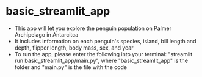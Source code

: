# basic_streamlit_app
- This app will let you explore the penguin population on Palmer Archipelago in Antarcitca
- It includes information on each penguin's species, island, bill length and depth, flipper length, body mass, sex, and year
- To run the app, please enter the following into your terminal: "streamlit run basic_streamlit_app/main.py", where "basic_streamlit_app" is the folder and "main.py" is the file with the code
